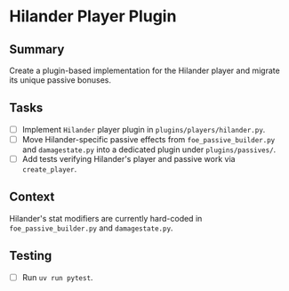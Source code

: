 # Hilander Player Plugin

## Summary
Create a plugin-based implementation for the Hilander player and migrate its unique passive bonuses.

## Tasks
- [ ] Implement `Hilander` player plugin in `plugins/players/hilander.py`.
- [ ] Move Hilander-specific passive effects from `foe_passive_builder.py` and `damagestate.py` into a dedicated plugin under `plugins/passives/`.
- [ ] Add tests verifying Hilander's player and passive work via `create_player`.

## Context
Hilander's stat modifiers are currently hard-coded in `foe_passive_builder.py` and `damagestate.py`.

## Testing
- [ ] Run `uv run pytest`.
